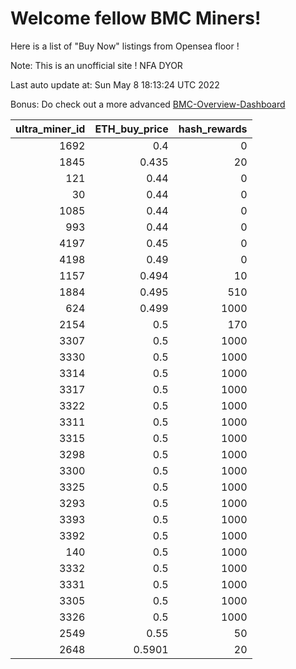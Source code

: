 # Welcome fellow BMC Miners!
Here is a list of "Buy Now" listings from Opensea floor !

Note: This is an unofficial site ! NFA DYOR

Last auto update at: Sun May  8 18:13:24 UTC 2022

Bonus: Do check out a more advanced [BMC-Overview-Dashboard](https://dune.com/defifunk/BMC-Overview-Dashboard)


|   ultra_miner_id |   ETH_buy_price |   hash_rewards |
|-----------------:|----------------:|---------------:|
|             1692 |          0.4    |              0 |
|             1845 |          0.435  |             20 |
|              121 |          0.44   |              0 |
|               30 |          0.44   |              0 |
|             1085 |          0.44   |              0 |
|              993 |          0.44   |              0 |
|             4197 |          0.45   |              0 |
|             4198 |          0.49   |              0 |
|             1157 |          0.494  |             10 |
|             1884 |          0.495  |            510 |
|              624 |          0.499  |           1000 |
|             2154 |          0.5    |            170 |
|             3307 |          0.5    |           1000 |
|             3330 |          0.5    |           1000 |
|             3314 |          0.5    |           1000 |
|             3317 |          0.5    |           1000 |
|             3322 |          0.5    |           1000 |
|             3311 |          0.5    |           1000 |
|             3315 |          0.5    |           1000 |
|             3298 |          0.5    |           1000 |
|             3300 |          0.5    |           1000 |
|             3325 |          0.5    |           1000 |
|             3293 |          0.5    |           1000 |
|             3393 |          0.5    |           1000 |
|             3392 |          0.5    |           1000 |
|              140 |          0.5    |           1000 |
|             3332 |          0.5    |           1000 |
|             3331 |          0.5    |           1000 |
|             3305 |          0.5    |           1000 |
|             3326 |          0.5    |           1000 |
|             2549 |          0.55   |             50 |
|             2648 |          0.5901 |             20 |